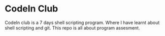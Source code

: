 # CodeIn Club

CodeIn club is a 7 days shell scripting program. Where I have learnt about shell scripting and git. This repo is all about program assesment.
